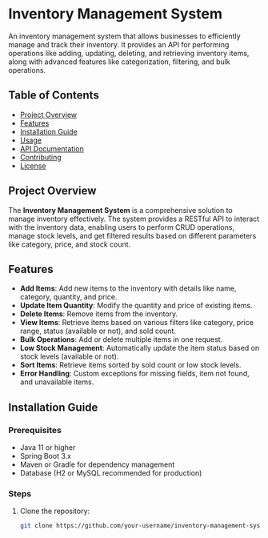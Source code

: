 # Inventory Management System

An inventory management system that allows businesses to efficiently manage and track their inventory. It provides an API for performing operations like adding, updating, deleting, and retrieving inventory items, along with advanced features like categorization, filtering, and bulk operations.

## Table of Contents

- [Project Overview](#project-overview)
- [Features](#features)
- [Installation Guide](#installation-guide)
- [Usage](#usage)
- [API Documentation](#api-documentation)
- [Contributing](#contributing)
- [License](#license)

## Project Overview

The **Inventory Management System** is a comprehensive solution to manage inventory effectively. The system provides a RESTful API to interact with the inventory data, enabling users to perform CRUD operations, manage stock levels, and get filtered results based on different parameters like category, price, and stock count.

## Features

- **Add Items**: Add new items to the inventory with details like name, category, quantity, and price.
- **Update Item Quantity**: Modify the quantity and price of existing items.
- **Delete Items**: Remove items from the inventory.
- **View Items**: Retrieve items based on various filters like category, price range, status (available or not), and sold count.
- **Bulk Operations**: Add or delete multiple items in one request.
- **Low Stock Management**: Automatically update the item status based on stock levels (available or not).
- **Sort Items**: Retrieve items sorted by sold count or low stock levels.
- **Error Handling**: Custom exceptions for missing fields, item not found, and unavailable items.

## Installation Guide

### Prerequisites

- Java 11 or higher
- Spring Boot 3.x
- Maven or Gradle for dependency management
- Database (H2 or MySQL recommended for production)

### Steps

1. Clone the repository:
   ```bash
   git clone https://github.com/your-username/inventory-management-system.git
